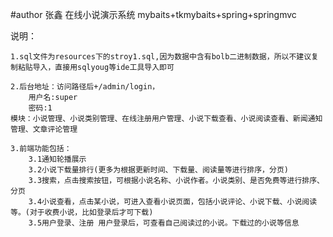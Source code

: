 #author 张鑫
在线小说演示系统
mybaits+tkmybaits+spring+springmvc


说明：
	
	1.sql文件为resources下的stroy1.sql,因为数据中含有bolb二进制数据，所以不建议复制粘贴导入，直接用sqlyoug等ide工具导入即可
	
	2.后台地址：访问路径后+/admin/login，
		用户名:super
		密码:1
	模块：小说管理、小说类别管理、在线注册用户管理、小说下载查看、小说阅读查看、新闻通知管理、文章评论管理
	
	3.前端功能包括：
		3.1通知轮播展示
		3.2小说下载量排行(更多为根据更新时间、下载量、阅读量等进行排序，分页)
		3.3搜索，点击搜索按钮，可根据小说名称、小说作者。小说类别、是否免费等进行排序、分页
		3.4小说查看，点击某小说，可进入查看小说页面，包括小说评论、小说下载、小说阅读等。(对于收费小说，比如登录后才可下载)
		3.5用户登录、注册 用户登录后，可查看自己阅读过的小说。下载过的小说等信息